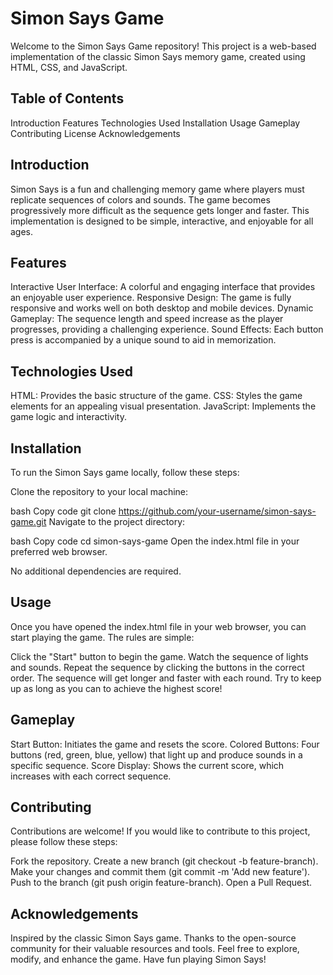 # Simon Says Game
Welcome to the Simon Says Game repository! This project is a web-based implementation of the classic Simon Says memory game, created using HTML, CSS, and JavaScript.

## Table of Contents
Introduction
Features
Technologies Used
Installation
Usage
Gameplay
Contributing
License
Acknowledgements

## Introduction
Simon Says is a fun and challenging memory game where players must replicate sequences of colors and sounds. The game becomes progressively more difficult as the sequence gets longer and faster. This implementation is designed to be simple, interactive, and enjoyable for all ages.

## Features
Interactive User Interface: A colorful and engaging interface that provides an enjoyable user experience.
Responsive Design: The game is fully responsive and works well on both desktop and mobile devices.
Dynamic Gameplay: The sequence length and speed increase as the player progresses, providing a challenging experience.
Sound Effects: Each button press is accompanied by a unique sound to aid in memorization.

## Technologies Used
HTML: Provides the basic structure of the game.
CSS: Styles the game elements for an appealing visual presentation.
JavaScript: Implements the game logic and interactivity.

## Installation
To run the Simon Says game locally, follow these steps:

Clone the repository to your local machine:

bash
Copy code
git clone https://github.com/your-username/simon-says-game.git
Navigate to the project directory:

bash
Copy code
cd simon-says-game
Open the index.html file in your preferred web browser.

No additional dependencies are required.

## Usage
Once you have opened the index.html file in your web browser, you can start playing the game. The rules are simple:

Click the "Start" button to begin the game.
Watch the sequence of lights and sounds.
Repeat the sequence by clicking the buttons in the correct order.
The sequence will get longer and faster with each round.
Try to keep up as long as you can to achieve the highest score!

## Gameplay
Start Button: Initiates the game and resets the score.
Colored Buttons: Four buttons (red, green, blue, yellow) that light up and produce sounds in a specific sequence.
Score Display: Shows the current score, which increases with each correct sequence.

## Contributing
Contributions are welcome! If you would like to contribute to this project, please follow these steps:

Fork the repository.
Create a new branch (git checkout -b feature-branch).
Make your changes and commit them (git commit -m 'Add new feature').
Push to the branch (git push origin feature-branch).
Open a Pull Request.

## Acknowledgements
Inspired by the classic Simon Says game.
Thanks to the open-source community for their valuable resources and tools.
Feel free to explore, modify, and enhance the game. Have fun playing Simon Says!
